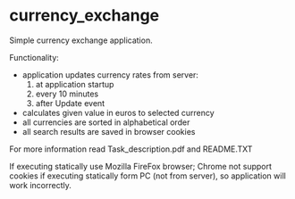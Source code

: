 # currency_exchange

Simple currency exchange application. 

Functionality:
* application updates currency rates from server:
	1. at application startup
	2. every 10 minutes
	3. after Update event
* calculates given value in euros to selected currency
* all currencies are sorted in alphabetical order
* all search results are saved in browser cookies

For more information read Task_description.pdf and README.TXT

If executing statically use Mozilla FireFox browser;
Chrome not support cookies if executing statically form PC (not from server), so application will work incorrectly.
